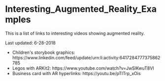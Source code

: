 # Interesting_Augmented_Reality_Examples

This is a list of links to interesting videos showing augmented reality.

Last updated: 6-28-2018

<ul>
  <li>
    Children's storybook graphics: https://www.linkedin.com/feed/update/urn:li:activity:6417284777375862785
  </li>
  <li>
    Legos with ARKit2: https://www.youtube.com/watch?v=JwSlKwuT8VI
  </li>
  <li>
    Business card with AR hyperlinks: https://youtu.be/pTITrp_xOis
  </li>
</ul>
